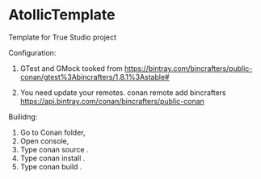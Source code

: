 # AtollicTemplate
Template for True Studio project

Configuration:
1. GTest and GMock tooked from 
   https://bintray.com/bincrafters/public-conan/gtest%3Abincrafters/1.8.1%3Astable#

2. You need update your remotes.
   conan remote add bincrafters https://api.bintray.com/conan/bincrafters/public-conan

Builidng:
1. Go to Conan folder,
2. Open console,
3. Type conan source .
4. Type conan install .
5. Type conan build .